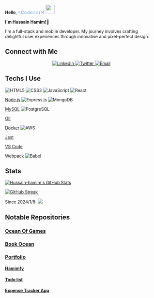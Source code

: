 𝐇𝐞𝐥𝐥𝐨, <span style="color: #3d82ef;">&lt;C𝚘𝚍𝚎𝚛𝚜/&gt;</span>! <img src="https://media.giphy.com/media/WUlplcMpOCEmTGBtBW/giphy.gif" width="30">
  </h1>
</div>

**I'm Hussain Hamim!👋**

I'm a full-stack and mobile developer. My journey involves crafting delightful user experiences through innovative and pixel-perfect design.


## Connect with Me

<div align="center">
  <a href="https://www.linkedin.com/in/hussain-hamim/">
    <img src="https://img.shields.io/badge/LinkedIn-0077B5?style=for-the-badge&logo=linkedin&logoColor=white" alt="LinkedIn">
  </a>
  <a href="https://twitter.com/hussainhamim_">
    <img src="https://img.shields.io/badge/Twitter-1DA1F2?style=for-the-badge&logo=twitter&logoColor=white" alt="Twitter">
  </a>
  <a href="mailto:mohammadhussainafghan83@gmail.com">
    <img src="https://img.shields.io/badge/Email-D14836?style=for-the-badge&logo=gmail&logoColor=white" alt="Email">
  </a>
</div>

## Techs I Use

  ![HTML5](https://img.shields.io/badge/HTML5-E34F26?style=flat&logo=html5&logoColor=white)
![CSS3](https://img.shields.io/badge/CSS3-1572B6?style=flat&logo=css3&logoColor=white)
![JavaScript](https://img.shields.io/badge/JavaScript-F7DF1E?style=flat&logo=javascript&logoColor=black) 
![React](https://img.shields.io/badge/React-61DAFB?style=flat&logo=react&logoColor=white)

[Node.js](https://img.shields.io/badge/Node.js-339933?style=flat&logo=node.js&logoColor=white)
![Express.js](https://img.shields.io/badge/Express.js-000000?style=flat&logo=express&logoColor=white)
![MongoDB](https://img.shields.io/badge/MongoDB-47A248?style=flat&logo=mongodb&logoColor=white)

[MySQL](https://img.shields.io/badge/MySQL-4479A1?style=flat&logo=mysql&logoColor=white)
![PostgreSQL](https://img.shields.io/badge/PostgreSQL-336791?style=flat&logo=postgresql&logoColor=white)

[Git](https://img.shields.io/badge/Git-F05032?style=flat&logo=git&logoColor=white)

[Docker](https://img.shields.io/badge/Docker-2496ED?style=flat&logo=docker&logoColor=white)
![AWS](https://img.shields.io/badge/AWS-232F3E?style=flat&logo=amazon-aws&logoColor=white)

[Jest](https://img.shields.io/badge/Jest-C21325?style=flat&logo=jest&logoColor=white)

[VS Code](https://img.shields.io/badge/VS_Code-007ACC?style=flat&logo=visual-studio-code&logoColor=white)

[Webpack](https://img.shields.io/badge/Webpack-8DD6F9?style=flat&logo=webpack&logoColor=black)
![Babel](https://img.shields.io/badge/Babel-F9DC3E?style=flat&logo=babel&logoColor=black)
                    
## Stats

[![Hussain-hamim's GitHub Stats](https://github-readme-stats.vercel.app/api?username=Hussain-hamim&show_icons=true&count_private=true&hide=contribs,prs&theme=radical)](https://github.com/Hussain-hamim)

[![GitHub Streak](https://github-readme-streak-stats.herokuapp.com/?user=Hussain-hamim)](https://github.com/Hussain-hamim)

Since 2024/1/8: 
![](https://komarev.com/ghpvc/?username=Hussain-hamim)

## Notable Repositories
### [Ocean Of Games](https://github.com/Hussain-hamim/ocean-of-games)
### [Book Ocean](https://book-ocean.vercel.app/discover)
### [Portfolio](https://hussain-hamim.vercel.app/)
#### [Hamimfy](https://github.com/Hussain-hamim/hamimfy)
#### [Todo list](https://github.com/Hussain-hamim/My-Todo-list)
#### [Expense Tracker App](https://github.com/Hussain-hamim/Expense-Tracker)


<!---
Hussain-hamim/Hussain-hamim is a ✨ special ✨ repository because its `README.md` (this file) appears on your GitHub profile.
You can click the Preview link to take a look at your changes.
--->
